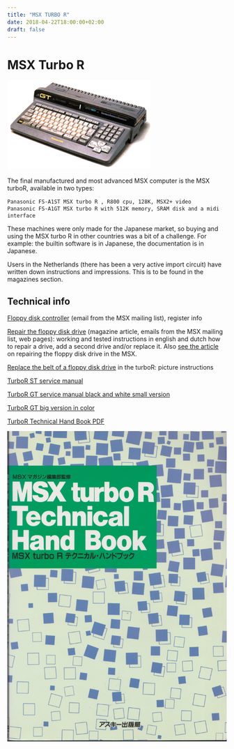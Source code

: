 ```yaml
---
title: "MSX TURBO R"
date: 2018-04-22T18:00:00+02:00
draft: false
---
```



# MSX Turbo R

![Turbo-R](images/gt.gif)  

The final manufactured and most advanced MSX computer is the MSX turboR,
available in two types:

    Panasonic FS-A1ST MSX turbo R , R800 cpu, 128K, MSX2+ video
    Panasonic FS-A1GT MSX turbo R with 512K memory, SRAM disk and a midi interface

These machines were only made for the Japanese market, so buying and using
the MSX turbo R in other countries was a bit of a challenge. For example:
the builtin software is in Japanese, the documentation is in Japanese.

Users in the Netherlands (there has been a very active import circuit) have
written down instructions and impressions. This is to be found in the magazines
section.

## Technical info

[Floppy disk controller](https://files.techinfo.newmsx.nl/technical-info/msx-turbor/floppyfdc.txt)
(email from the MSX mailing list), register info

[Repair the floppy disk drive](https://files.techinfo.newmsx.nl/technical-info/msx-turbor/turbordrive.pdf)
(magazine article, emails from the MSX mailing list, web pages): working and
tested instructions in english and dutch how to repair a drive, add a second
drive and/or replace it. Also [see the article](/do-it-yourself/msx-floppy-drives)
on repairing the floppy disk drive in the MSX.

[Replace the belt of a floppy disk drive](https://files.techinfo.newmsx.nl/technical-info/msx-turbor/panasonicturborreplacebet.pdf)
in the turboR: picture instructions

[TurboR ST service manual](https://files.techinfo.newmsx.nl/technical-info/msx-turbor/panasonicturborstsm.pdf)

[TurboR GT service manual black and white small version](https://files.techinfo.newmsx.nl/technical-info/msx-turbor/panasonicturborgtsm.pdf)

[TurboR GT big version in color](https://files.techinfo.newmsx.nl/technical-info/msx-turbor/panasonicturborgtcolorsm.pdf)

[TurboR Technical Hand Book PDF](https://files.techinfo.newmsx.nl/technical-info/msx-turbor/MSX_turboR_technical_hand_book.pdf)

![Technical handbook](images/msxtrhandbook_frontcover.jpg)